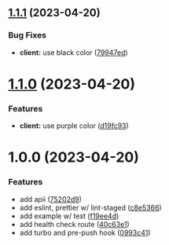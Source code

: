## [1.1.1](https://github.com/jrobic/ts-monorepo-template/compare/v1.1.0...v1.1.1) (2023-04-20)


### Bug Fixes

* **client:** use black color ([79947ed](https://github.com/jrobic/ts-monorepo-template/commit/79947ed95e78dcbaeb16daa2e5c21480d0200228))

# [1.1.0](https://github.com/jrobic/ts-monorepo-template/compare/v1.0.0...v1.1.0) (2023-04-20)


### Features

* **client:** use purple color ([d19fc93](https://github.com/jrobic/ts-monorepo-template/commit/d19fc9364d81ce8e94f1060bab8a232f50b97660))

# 1.0.0 (2023-04-20)


### Features

* add apii ([75202d9](https://github.com/jrobic/ts-monorepo-template/commit/75202d9d51e6be2898ed9719b5965baf23c6e769))
* add eslint, prettier w/ lint-staged ([c8e5366](https://github.com/jrobic/ts-monorepo-template/commit/c8e53663316d877c31f0d2feef20724a63753099))
* add example w/ test ([f19ee4d](https://github.com/jrobic/ts-monorepo-template/commit/f19ee4d4705555dc92ace18c455cf3e7512ffe92))
* add health check route ([40c63e1](https://github.com/jrobic/ts-monorepo-template/commit/40c63e187e462409cb19efe08ceb73ed7eff4e10))
* add turbo and pre-push hook ([0993c41](https://github.com/jrobic/ts-monorepo-template/commit/0993c41047dedb5f7150a996a4f7e5b63409654f))
